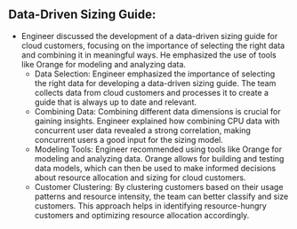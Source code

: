 ## Data-Driven Sizing Guide: 
- Engineer discussed the development of a data-driven sizing guide for cloud customers, focusing on the importance of selecting the right data and combining it in meaningful ways. He emphasized the use of tools like Orange for modeling and analyzing data.
	- Data Selection: Engineer emphasized the importance of selecting the right data for developing a data-driven sizing guide. The team collects data from cloud customers and processes it to create a guide that is always up to date and relevant.
	- Combining Data: Combining different data dimensions is crucial for gaining insights. Engineer explained how combining CPU data with concurrent user data revealed a strong correlation, making concurrent users a good input for the sizing model.
	- Modeling Tools: Engineer recommended using tools like Orange for modeling and analyzing data. Orange allows for building and testing data models, which can then be used to make informed decisions about resource allocation and sizing for cloud customers.
	- Customer Clustering: By clustering customers based on their usage patterns and resource intensity, the team can better classify and size customers. This approach helps in identifying resource-hungry customers and optimizing resource allocation accordingly.
